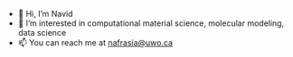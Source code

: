 - 👋 Hi, I’m Navid
- 👀 I’m interested in computational material science, molecular modeling, data science
- 📫 You can reach me at nafrasia@uwo.ca

<!---
nafrasia/nafrasia is a ✨ special ✨ repository because its `README.md` (this file) appears on your GitHub profile.
You can click the Preview link to take a look at your changes.
--->
